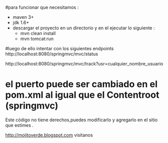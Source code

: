
#para funcionar que necesitamos :

- maven 3+
- jdk 1.6+
- descargar el proyecto en un directorio y en el ejecutar lo siguiente :
  - mvn clean install
  - mvn tomcat:run 

#luego de ello intentar con los siguientes endpoints
http://localhost:8080/springmvc/mvc/status

http://localhost:8080/springmvc/mvc/track?usr=cualquier_nombre_usuario

# el puerto puede ser cambiado en el pom.xml al igual que el Contentroot (springmvc) 

Este código no tiene derechos,puedes modificarlo y agregarlo en el sitio que estimes .


http://mojitoverde.blogspot.com visitanos

